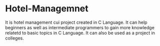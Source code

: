# Hotel-Managemnet
It is hotel management cui project created in C Language.
It can help beginners as well as intermediate programmers to gain more knowledge relatetd to basic topics in C Language.
It can also be used as a project in colleges. 
